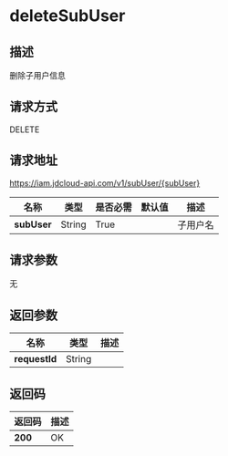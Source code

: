 # deleteSubUser


## 描述
删除子用户信息

## 请求方式
DELETE

## 请求地址
https://iam.jdcloud-api.com/v1/subUser/{subUser}

|名称|类型|是否必需|默认值|描述|
|---|---|---|---|---|
|**subUser**|String|True| |子用户名|

## 请求参数
无


## 返回参数
|名称|类型|描述|
|---|---|---|
|**requestId**|String| |


## 返回码
|返回码|描述|
|---|---|
|**200**|OK|
